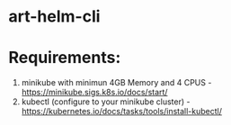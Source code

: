 # art-helm-cli

# Requirements:
1. minikube with minimun 4GB Memory and 4 CPUS - https://minikube.sigs.k8s.io/docs/start/
2. kubectl (configure to your minikube cluster) - https://kubernetes.io/docs/tasks/tools/install-kubectl/
